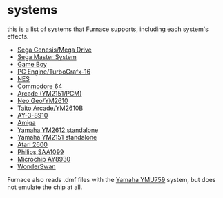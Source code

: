 # systems

this is a list of systems that Furnace supports, including each system's effects.

- [Sega Genesis/Mega Drive](genesis.md)
- [Sega Master System](sms.md)
- [Game Boy](game-boy.md)
- [PC Engine/TurboGrafx-16](pce.md)
- [NES](nes.md)
- [Commodore 64](c64.md)
- [Arcade (YM2151/PCM)](arcade.md)
- [Neo Geo/YM2610](ym2610.md)
- [Taito Arcade/YM2610B](ym2610b.md)
- [AY-3-8910](ay8910.md)
- [Amiga](amiga.md)
- [Yamaha YM2612 standalone](ym2612.md)
- [Yamaha YM2151 standalone](ym2151.md)
- [Atari 2600](tia.md)
- [Philips SAA1099](saa1099.md)
- [Microchip AY8930](ay8930.md)
- [WonderSwan](wonderswan.md)

Furnace also reads .dmf files with the [Yamaha YMU759](ymu759.md) system, but does not emulate the chip at all.
